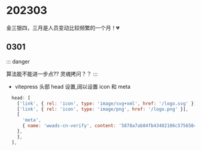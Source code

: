 # 202303

金三银四，三月是人员变动比较频繁的一个月！:broken_heart:

## 0301

::: danger

算法能不能进一步点?? 灵魂拷问？？
:::

- vitepress 头部 head 设置,阔以设置 icon 和 meta

```js
  head: [
    ['link', { rel: 'icon', type: 'image/svg+xml', href: '/logo.svg' }],
    ['link', { rel: 'icon', type: 'image/png', href: '/logo.png' }],
    [
      'meta',
      { name: 'wwads-cn-verify', content: '5878a7ab84fb43402106c575658472fa' },
    ],
    ],
  ],
```
